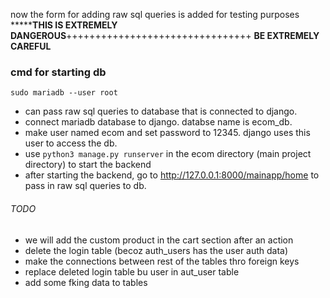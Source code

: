 now the form for adding raw sql queries is added for testing purposes
*******************THIS IS EXTREMELY DANGEROUS**************++++++++++++++++++++++++++++++++
**BE EXTREMELY CAREFUL**


### cmd for starting db
` sudo mariadb --user root `


- can pass raw sql queries to database that is connected to django.
- connect mariadb database to django. databse name is ecom_db.
- make user named ecom and set password to 12345. django uses this user to access the db.
- use `python3 manage.py runserver` in the ecom directory (main project directory) to start the backend
- after starting the backend, go to http://127.0.0.1:8000/mainapp/home to pass in raw sql queries to db.

###### TODO
- we will add the custom product in the cart section after an action
- delete the login table (becoz auth_users has the user auth data)
- make the connections between rest of the tables thro foreign keys
- replace deleted login table bu user in aut_user table
- add some fking data to tables